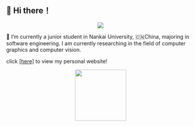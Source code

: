 ## 👋 Hi there！


<div align="center"> <img src="https://visitor-badge.glitch.me/badge?page_id=YJGuo" /> </div>

:school: I’m currently a junior student in Nankai University, :cn:China, majoring in software engineering. I am currently researching in the field of computer graphics and computer vision.


click [[here]](http:guoyujie.cn) to view my personal website!

<div align="center"> <img height="137px" src="https://github-readme-stats.vercel.app/api?username=yujie-g&hide_title=true&hide_border=true&count_private=true&show_icons=trueline_height=21&text_color=000&icon_color=000&bg_color=0,ea6161,ffc64d,fffc4d,52fa5a&theme=graywhite" /> </div>


